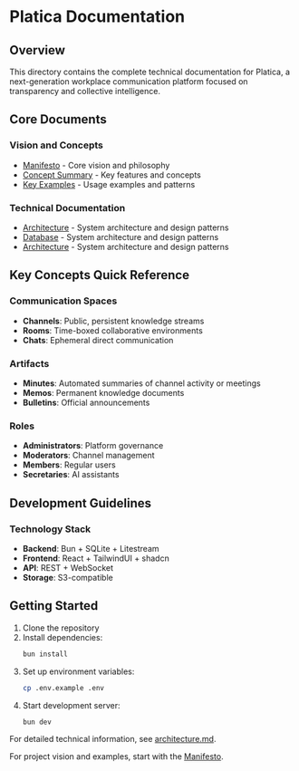 # Platica Documentation

## Overview
This directory contains the complete technical documentation for Platica, a next-generation workplace communication platform focused on transparency and collective intelligence.

## Core Documents

### Vision and Concepts
- [Manifesto](./product/manifesto.md) - Core vision and philosophy
- [Concept Summary](./product/concept-summary.md) - Key features and concepts
- [Key Examples](./product/key-examples.md) - Usage examples and patterns

### Technical Documentation
- [Architecture](./tech/architecture.md) - System architecture and design patterns
- [Database](./tech/database.md) - System architecture and design patterns
- [Architecture](./tech/frontend-architecture.md) - System architecture and design patterns


## Key Concepts Quick Reference

### Communication Spaces
- **Channels**: Public, persistent knowledge streams
- **Rooms**: Time-boxed collaborative environments
- **Chats**: Ephemeral direct communication

### Artifacts
- **Minutes**: Automated summaries of channel activity or meetings
- **Memos**: Permanent knowledge documents
- **Bulletins**: Official announcements

### Roles
- **Administrators**: Platform governance
- **Moderators**: Channel management
- **Members**: Regular users
- **Secretaries**: AI assistants

## Development Guidelines

### Technology Stack
- **Backend**: Bun + SQLite + Litestream
- **Frontend**: React + TailwindUI + shadcn
- **API**: REST + WebSocket
- **Storage**: S3-compatible

## Getting Started

1. Clone the repository
2. Install dependencies:
   ```bash
   bun install
   ```
3. Set up environment variables:
   ```bash
   cp .env.example .env
   ```
4. Start development server:
   ```bash
   bun dev
   ```

For detailed technical information, see [architecture.md](./architecture.md).

For project vision and examples, start with the [Manifesto](./manifesto.md). 